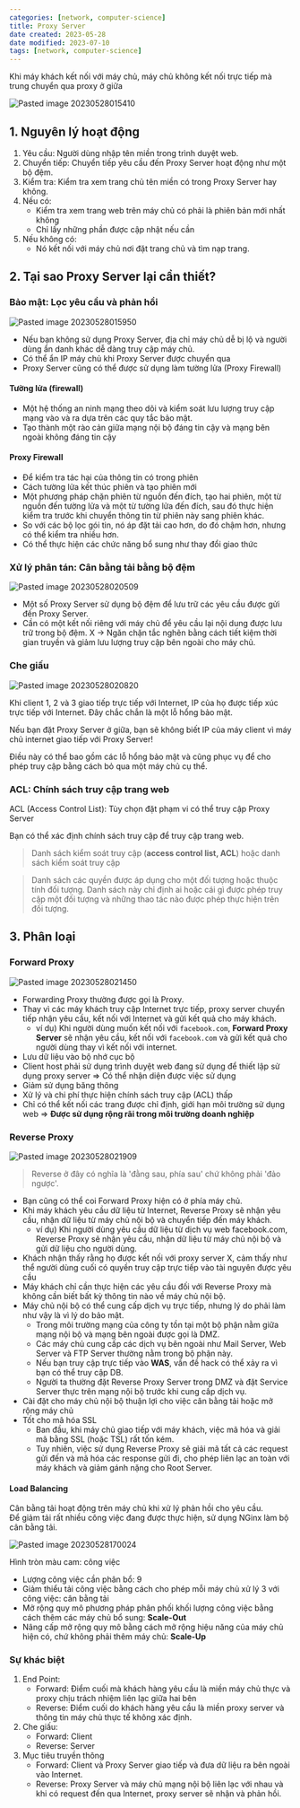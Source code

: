 ```yaml
---
categories: [network, computer-science]
title: Proxy Server
date created: 2023-05-28
date modified: 2023-07-10
tags: [network, computer-science]
---
```


Khi máy khách kết nối với máy chủ, máy chủ không kết nối trực tiếp mà trung chuyển qua proxy ở giữa

![Pasted image 20230528015410](https://raw.githubusercontent.com/vanhung4499/images/master/snap/Pasted%20image%2020230528015410.png)

## 1. Nguyên lý hoạt động

1. Yêu cầu: Người dùng nhập tên miền trong trình duyệt web.  
2. Chuyển tiếp: Chuyển tiếp yêu cầu đến Proxy Server hoạt động như một bộ đệm.
3. Kiểm tra: Kiểm tra xem trang chủ tên miền có trong Proxy Server hay không.  
4. Nếu có:  
	- Kiểm tra xem trang web trên máy chủ có phải là phiên bản mới nhất không  
	- Chỉ lấy những phần được cập nhật nếu cần
5. Nếu không có:  
	- Nó kết nối với máy chủ nơi đặt trang chủ và tìm nạp trang.

## 2. Tại sao Proxy Server lại cần thiết?

### Bảo mật: Lọc yêu cầu và phản hồi

![Pasted image 20230528015950](https://raw.githubusercontent.com/vanhung4499/images/master/snap/Pasted%20image%2020230528015950.png)

- Nếu bạn không sử dụng Proxy Server, địa chỉ máy chủ dễ bị lộ và người dùng ẩn danh khác dễ dàng truy cập máy chủ.  
- Có thể ẩn IP máy chủ khi Proxy Server được chuyển qua  
- Proxy Server cũng có thể được sử dụng làm tường lửa (Proxy Firewall)  

#### Tường lửa (firewall)

- Một hệ thống an ninh mạng theo dõi và kiểm soát lưu lượng truy cập mạng vào và ra dựa trên các quy tắc bảo mật.  
- Tạo thành một rào cản giữa mạng nội bộ đáng tin cậy và mạng bên ngoài không đáng tin cậy

#### Proxy Firewall  

- Để kiểm tra tác hại của thông tin có trong phiên  
- Cách tường lửa kết thúc phiên và tạo phiên mới  
- Một phương pháp chặn phiên từ nguồn đến đích, tạo hai phiên, một từ nguồn đến tường lửa và một từ tường lửa đến đích, sau đó thực hiện kiểm tra trước khi chuyển thông tin từ phiên này sang phiên khác.  
- So với các bộ lọc gói tin, nó áp đặt tải cao hơn, do đó chậm hơn, nhưng có thể kiểm tra nhiều hơn.  
- Có thể thực hiện các chức năng bổ sung như thay đổi giao thức

### Xử lý phân tán: Cân bằng tải bằng bộ đệm

![Pasted image 20230528020509](https://raw.githubusercontent.com/vanhung4499/images/master/snap/Pasted%20image%2020230528020509.png)

- Một số Proxy Server sử dụng bộ đệm để lưu trữ các yêu cầu được gửi đến Proxy Server.
- Cần có một kết nối riêng với máy chủ để yêu cầu lại nội dung được lưu trữ trong bộ đệm. X -> Ngăn chặn tắc nghẽn bằng cách tiết kiệm thời gian truyền và giảm lưu lượng truy cập bên ngoài cho máy chủ.

### Che giấu

![Pasted image 20230528020820](https://raw.githubusercontent.com/vanhung4499/images/master/snap/Pasted%20image%2020230528020820.png)

Khi client 1, 2 và 3 giao tiếp trực tiếp với Internet, IP của họ được tiếp xúc trực tiếp với Internet. Đây chắc chắn là một lỗ hổng bảo mật.

Nếu bạn đặt Proxy Server ở giữa, bạn sẽ không biết IP của máy client vì máy chủ internet giao tiếp với Proxy Server!

Điều này có thể bao gồm các lỗ hổng bảo mật và cũng phục vụ để cho phép truy cập bằng cách bỏ qua một máy chủ cụ thể.

### ACL: Chính sách truy cập trang web

ACL (Access Control List): Tùy chọn đặt phạm vi có thể truy cập Proxy Server

Bạn có thể xác định chính sách truy cập để truy cập trang web.

> Danh sách kiểm soát truy cập (**access control list, ACL**) hoặc danh sách kiểm soát truy cập  

> Danh sách các quyền được áp dụng cho một đối tượng hoặc thuộc tính đối tượng. Danh sách này chỉ định ai hoặc cái gì được phép truy cập một đối tượng và những thao tác nào được phép thực hiện trên đối tượng.

## 3. Phân loại

### Forward Proxy

![Pasted image 20230528021450](https://raw.githubusercontent.com/vanhung4499/images/master/snap/Pasted%20image%2020230528021450.png)

- Forwarding Proxy thường được gọi là Proxy.
- Thay vì các máy khách truy cập Internet trực tiếp, proxy server chuyển tiếp nhận yêu cầu, kết nối với Internet và gửi kết quả cho máy khách.  
	- ví dụ) Khi người dùng muốn kết nối với `facebook.com`, **Forward Proxy Server** sẽ nhận yêu cầu, kết nối với `facebook.com` và gửi kết quả cho người dùng thay vì kết nối với internet.  
- Lưu dữ liệu vào bộ nhớ cục bộ  
- Client host phải sử dụng trình duyệt web đang sử dụng để thiết lập sử dụng proxy server => Có thể nhận diện được việc sử dụng  
- Giảm sử dụng băng thông  
- Xử lý và chi phí thực hiện chính sách truy cập (ACL) thấp  
- Chỉ có thể kết nối các trang được chỉ định, giới hạn môi trường sử dụng web => **Được sử dụng rộng rãi trong môi trường doanh nghiệp**

### Reverse Proxy

![Pasted image 20230528021909](https://raw.githubusercontent.com/vanhung4499/images/master/snap/Pasted%20image%2020230528021909.png)

> Reverse ở đây có nghĩa là 'đằng sau, phía sau' chứ không phải 'đảo ngược'.

- Bạn cũng có thể coi Forward Proxy hiện có ở phía máy chủ.
- Khi máy khách yêu cầu dữ liệu từ Internet, Reverse Proxy sẽ nhận yêu cầu, nhận dữ liệu từ máy chủ nội bộ và chuyển tiếp đến máy khách.
	- ví dụ) Khi người dùng yêu cầu dữ liệu từ dịch vụ web facebook.com, Reverse Proxy sẽ nhận yêu cầu, nhận dữ liệu từ máy chủ nội bộ và gửi dữ liệu cho người dùng.  
- Khách nhận thấy rằng họ được kết nối với proxy server X, cảm thấy như thể người dùng cuối có quyền truy cập trực tiếp vào tài nguyên được yêu cầu
- Máy khách chỉ cần thực hiện các yêu cầu đối với Reverse Proxy mà không cần biết bất kỳ thông tin nào về máy chủ nội bộ.
- Máy chủ nội bộ có thể cung cấp dịch vụ trực tiếp, nhưng lý do phải làm như vậy là vì lý do bảo mật.
	- Trong môi trường mạng của công ty tồn tại một bộ phận nằm giữa mạng nội bộ và mạng bên ngoài được gọi là DMZ.
	- Các máy chủ cung cấp các dịch vụ bên ngoài như Mail Server, Web Server và FTP Server thường nằm trong bộ phận này.  
	- Nếu bạn truy cập trực tiếp vào **WAS**, vấn đề hack có thể xảy ra vì bạn có thể truy cập DB.  
	- Người ta thường đặt Reverse Proxy Server trong DMZ và đặt Service Server thực trên mạng nội bộ trước khi cung cấp dịch vụ.  
- Cài đặt cho máy chủ nội bộ thuận lợi cho việc cân bằng tải hoặc mở rộng máy chủ
- Tốt cho mã hóa SSL
	- Ban đầu, khi máy chủ giao tiếp với máy khách, việc mã hóa và giải mã bằng SSL (hoặc TSL) rất tốn kém.  
	- Tuy nhiên, việc sử dụng Reverse Proxy sẽ giải mã tất cả các request gửi đến và mã hóa các response gửi đi, cho phép liên lạc an toàn với máy khách và giảm gánh nặng cho Root Server.

#### Load Balancing

Cân bằng tải hoạt động trên máy chủ khi xử lý phản hồi cho yêu cầu.  
Để giảm tải rất nhiều công việc đang được thực hiện, sử dụng NGinx làm bộ cân bằng tải.

![Pasted image 20230528170024](https://raw.githubusercontent.com/vanhung4499/images/master/snap/Pasted%20image%2020230528170024.png)

Hình tròn màu cam: công việc

- Lượng công việc cần phân bổ: 9  
- Giảm thiểu tải công việc bằng cách cho phép mỗi máy chủ xử lý 3 với công việc: cân bằng tải  
- Mở rộng quy mô phương pháp phân phối khối lượng công việc bằng cách thêm các máy chủ bổ sung: **Scale-Out**  
- Nâng cấp mở rộng quy mô bằng cách mở rộng hiệu năng của máy chủ hiện có, chứ không phải thêm máy chủ: **Scale-Up**

### Sự khác biệt

1. End Point:
	- Forward: Điểm cuối mà khách hàng yêu cầu là miền máy chủ thực và proxy chịu trách nhiệm liên lạc giữa hai bên
	- Reverse: Điểm cuối do khách hàng yêu cầu là miền proxy server và thông tin máy chủ thực tế không xác định.
2. Che giấu:
	- Forward: Client
	- Reverse: Server  
3. Mục tiêu truyền thông  
	- Forward: Client và Proxy Server giao tiếp và đưa dữ liệu ra bên ngoài vào Internet.  
	- Reverse: Proxy Server và máy chủ mạng nội bộ liên lạc với nhau và khi có request đến qua Internet, proxy server sẽ nhận và phản hồi.
